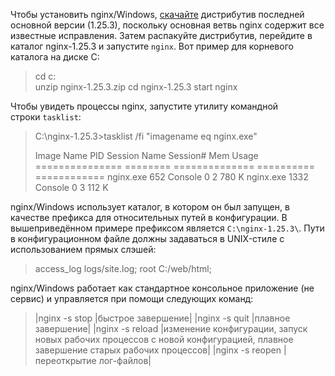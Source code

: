 Чтобы установить nginx/Windows, [скачайте](https://nginx.org/ru/download.html) дистрибутив последней основной версии (1.25.3), поскольку основная ветвь nginx содержит все известные исправления. Затем распакуйте дистрибутив, перейдите в каталог nginx-1.25.3 и запустите `nginx`. Вот пример для корневого каталога на диске C:

> cd c:\
> unzip nginx-1.25.3.zip
> cd nginx-1.25.3
> start nginx

Чтобы увидеть процессы nginx, запустите утилиту командной строки `tasklist`:

> C:\nginx-1.25.3>tasklist /fi "imagename eq nginx.exe"
> 
> Image Name           PID Session Name     Session#    Mem Usage
> =============== ======== ============== ========== ============
> nginx.exe            652 Console                 0      2 780 K
> nginx.exe           1332 Console                 0      3 112 K

nginx/Windows использует каталог, в котором он был запущен, в качестве префикса для относительных путей в конфигурации. В вышеприведённом примере префиксом является `C:\nginx-1.25.3\`. Пути в конфигурационном файле должны задаваться в UNIX-стиле с использованием прямых слэшей:

> access_log   logs/site.log;
> root         C:/web/html;

nginx/Windows работает как стандартное консольное приложение (не сервис) и управляется при помощи следующих команд:


> |nginx -s stop      |быстрое завершение|
> |nginx -s quit       |плавное завершение|
> |nginx -s reload   |изменение конфигурации, запуск новых рабочих процессов с новой конфигурацией, плавное завершение старых рабочих процессов|
> |nginx -s reopen  |переоткрытие лог-файлов|



